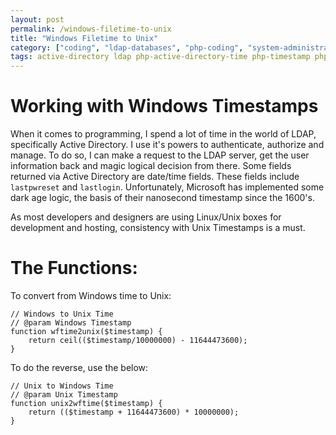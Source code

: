 ```yaml
---
layout: post
permalink: /windows-filetime-to-unix
title: "Windows Filetime to Unix"
category: ["coding", "ldap-databases", "php-coding", "system-administration", "windows"]
tags: active-directory ldap php-active-directory-time php-timestamp php-windows-time php-windows-timestamp unix-to-windows-time unixtime wft windows-2-unix windows-file-time-to-unix-timestamp windows-filetime windows-ftime windows-time-to-unix windows-time-to-unix-time windows-to-unix-time
---
```

# Working with Windows Timestamps

When it comes to programming, I spend a lot of time in the world of LDAP, specifically Active Directory. I use it's powers to authenticate, authorize and manage. To do so, I can make a request to the LDAP server, get the user information back and magic logical decision from there. Some fields returned via Active Directory are date/time fields. These fields include `lastpwreset` and `lastlogin`. Unfortunately, Microsoft has implemented some dark age logic, the basis of their nanosecond timestamp since the 1600's.

As most developers and designers are using Linux/Unix boxes for development and hosting, consistency with Unix Timestamps is a must.

# The Functions:

To convert from Windows time to Unix:

    // Windows to Unix Time 
    // @param Windows Timestamp 
    function wftime2unix($timestamp) { 
        return ceil(($timestamp/10000000) - 11644473600); 
    }

To do the reverse, use the below:

    // Unix to Windows Time 
    // @param Unix Timestamp 
    function unix2wftime($timestamp) { 
        return (($timestamp + 11644473600) * 10000000); 
    }


